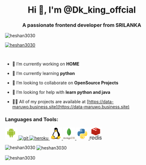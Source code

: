 <h1 align="center">Hi 👋, I'm @Dk_king_offcial</h1>
<h3 align="center">A passionate frontend developer from SRILANKA</h3>

<p align="left"> <img src="https://komarev.com/ghpvc/?username=heshan3030&label=Profile%20views&color=0cb62e&style=flat" alt="heshan3030" /> </p>

<p align="left"> <a href="https://github.com/ryo-ma/github-profile-trophy"><img src="https://github-profile-trophy.vercel.app/?username=heshan3030" alt="heshan3030" /></a> </p>

<p align="left"> <a href="https://twitter.com/" target="blank"><img src="https://img.shields.io/twitter/follow/?logo=twitter&style=for-the-badge" alt="" /></a> </p>

- 🔭 I’m currently working on **HOME**

- 🌱 I’m currently learning **python**

- 👯 I’m looking to collaborate on **OpenSource Projects**

- 🤝 I’m looking for help with **learn python and java**

- 👨‍💻 All of my projects are available at [https://data-maruwo.business.site](https://data-maruwo.business.site)


<h3 align="left">Languages and Tools:</h3>
<p align="left"> <a href="https://developer.android.com" target="_blank"> <img src="https://raw.githubusercontent.com/devicons/devicon/master/icons/android/android-original-wordmark.svg" alt="android" width="40" height="40"/> </a> <a href="https://git-scm.com/" target="_blank"> <img src="https://www.vectorlogo.zone/logos/git-scm/git-scm-icon.svg" alt="git" width="40" height="40"/> </a> <a href="https://heroku.com" target="_blank"> <img src="https://www.vectorlogo.zone/logos/heroku/heroku-icon.svg" alt="heroku" width="40" height="40"/> </a> <a href="https://www.linux.org/" target="_blank"> <img src="https://raw.githubusercontent.com/devicons/devicon/master/icons/linux/linux-original.svg" alt="linux" width="40" height="40"/> </a> <a href="https://www.mongodb.com/" target="_blank"> <img src="https://raw.githubusercontent.com/devicons/devicon/master/icons/mongodb/mongodb-original-wordmark.svg" alt="mongodb" width="40" height="40"/> </a> <a href="https://www.python.org" target="_blank"> <img src="https://raw.githubusercontent.com/devicons/devicon/master/icons/python/python-original.svg" alt="python" width="40" height="40"/> </a> <a href="https://redis.io" target="_blank"> <img src="https://raw.githubusercontent.com/devicons/devicon/master/icons/redis/redis-original-wordmark.svg" alt="redis" width="40" height="40"/> </a> </p>

<p><img align="left" src="https://github-readme-stats.vercel.app/api/top-langs?username=heshan3030&show_icons=true&theme=dark&title_color=fdc500&locale=en&layout=compact" alt="heshan3030" /></p>

<p>&nbsp;<img align="center" src="https://github-readme-stats.vercel.app/api?username=heshan3030&show_icons=true&theme=dark&title_color=00ff04&locale=en" alt="heshan3030" /></p>

<p><img align="center" src="https://github-readme-streak-stats.herokuapp.com/?user=heshan3030&theme=dark" alt="heshan3030" /></p>
